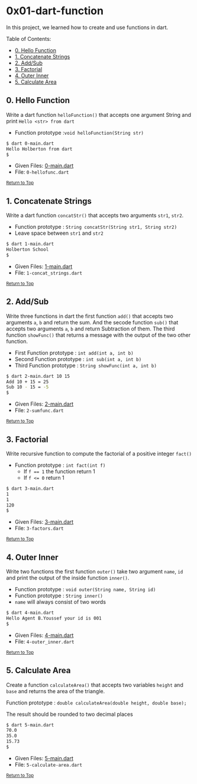 # 0x01-dart-function
In this project, we learned how to create and use functions in dart.

Table of Contents:
- [0. Hello Function](#0-hello-function)
- [1. Concatenate Strings](#1-concatenate-strings)
- [2. Add/Sub](#2-addsub)
- [3. Factorial](#3-factorial)
- [4. Outer Inner](#4-outer-inner)
- [5. Calculate Area](#5-calculate-area)

## 0. Hello Function
Write a dart function `helloFunction()` that accepts one argument String and print `Hello <str> from dart`

- Function prototype :`void helloFunction(String str)`

```sh
$ dart 0-main.dart
Hello Holberton from dart
$
```

- Given Files: [0-main.dart](0-main.dart)
- File: `0-hellofunc.dart`

<sub>[Return to Top](#0x01-dart-function)</sub>

## 1. Concatenate Strings
Write a dart function `concatStr()` that accepts two arguments `str1`, `str2`.
- Function prototype : `String concatStr(String str1, String str2)`
- Leave space between `str1` and `str2`

```sh
$ dart 1-main.dart
Holberton School
$
```
- Given Files: [1-main.dart](1-main.dart)
- File: `1-concat_strings.dart`

<sub>[Return to Top](#0x01-dart-function)</sub>

## 2. Add/Sub
Write three functions in dart the first function `add()` that accepts two arguments `a`, `b` and return the sum. And the secode function `sub()` that accepts two arguments `a`, `b` and return Subtraction of them. The third function `showFunc()` that returns a message with the output of the two other function.

- First Function prototype : `int add(int a, int b)`
- Second Function prototype : `int sub(int a, int b)`
- Third Function prototype : `String showFunc(int a, int b)`

```sh
$ dart 2-main.dart 10 15
Add 10 + 15 = 25
Sub 10 - 15 = -5
$
```
- Given Files: [2-main.dart](2-main.dart)
- File: `2-sumfunc.dart`

<sub>[Return to Top](#0x01-dart-function)</sub>

## 3. Factorial
Write recursive function to compute the factorial of a positive integer `fact()`

- Function prototype : `int fact(int f)`
    - If `f == 1` the function return 1
    - If `f <= 0` return 1

```sh
$ dart 3-main.dart
1
1
120
$
```

- Given Files: [3-main.dart](3-main.dart)
- File: `3-factors.dart`

<sub>[Return to Top](#0x01-dart-function)</sub>

## 4. Outer Inner
Write two functions the first function `outer()` take two argument `name`, `id` and print the output of the inside function `inner()`.
- Function prototype : `void outer(String name, String id)`
- Function prototype : `String inner()`
- `name` will always consist of two words

```sh
$ dart 4-main.dart
Hello Agent B.Youssef your id is 001
$
```

- Given Files: [4-main.dart](4-main.dart)
- File: `4-outer_inner.dart`

<sub>[Return to Top](#0x01-dart-function)</sub>

## 5. Calculate Area
Create a function `calculateArea()` that accepts two variables `height` and `base` and returns the area of the triangle.

Function prototype : `double calculateArea(double height, double base);`

The result should be rounded to two decimal places

```sh
$ dart 5-main.dart
70.0
35.0
15.73
$
```

- Given Files: [5-main.dart](5-main.dart)
- File: `5-calculate-area.dart`

<sub>[Return to Top](#0x01-dart-function)</sub>
